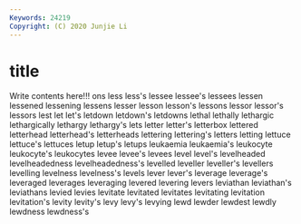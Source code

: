 ```yaml
---
Keywords: 24219
Copyright: (C) 2020 Junjie Li
---
```


# title

Write contents here!!!
ons 
less 
less's
lessee 
lessee's 
lessees 
lessen 
lessened 
lessening 
lessens 
lesser 
lesson 
lesson's
lessons 
lessor 
lessor's 
lessors 
lest 
let 
let's 
letdown 
letdown's 
letdowns
lethal 
lethally 
lethargic 
lethargically 
lethargy 
lethargy's 
lets 
letter 
letter's 
letterbox
lettered 
letterhead 
letterhead's 
letterheads 
lettering 
lettering's 
letters 
letting 
lettuce 
lettuce's
lettuces 
letup 
letup's 
letups 
leukaemia 
leukaemia's 
leukocyte 
leukocyte's 
leukocytes 
levee
levee's 
levees 
level 
level's 
levelheaded 
levelheadedness 
levelheadedness's 
levelled 
leveller 
leveller's
levellers 
levelling 
levelness 
levelness's 
levels 
lever 
lever's 
leverage 
leverage's 
leveraged
leverages 
leveraging 
levered 
levering 
levers 
leviathan 
leviathan's 
leviathans 
levied 
levies
levitate 
levitated 
levitates 
levitating 
levitation 
levitation's 
levity 
levity's 
levy 
levy's
levying 
lewd 
lewder 
lewdest 
lewdly 
lewdness 
lewdness's 
